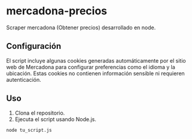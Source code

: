 # mercadona-precios
Scraper mercadona (Obtener precios) desarrollado en node.

## Configuración

El script incluye algunas cookies generadas automáticamente por el sitio web de Mercadona para configurar preferencias como el idioma y la ubicación. Estas cookies no contienen información sensible ni requieren autenticación.

## Uso

1. Clona el repositorio.
2. Ejecuta el script usando Node.js.

```bash
node tu_script.js
